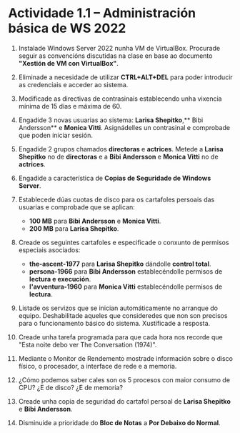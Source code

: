 # Actividade 1.1 – Administración básica de WS 2022

1. Instalade Windows Server 2022 nunha VM de VirtualBox. Procurade seguir as convencións discutidas na clase en base ao documento **"Xestión de VM con VirtualBox"**. 



2. Eliminade a necesidade de utilizar **CTRL+ALT+DEL** para poder introducir as credenciais e acceder ao sistema. 



3. Modificade as directivas de contrasinais establecendo unha vixencia mínima de 15 días e máxima de 60.



4. Engadide 3 novas usuarias ao sistema: **Larisa Shepitko**,** Bibi Andersson** e **Monica Vitti**. Asignádelles un contrasinal e comprobade que poden iniciar sesión.



5. Engadide 2 grupos chamados **directoras** e **actrices**. Metede a **Larisa Shepitko** no de **directoras** e a **Bibi Andersson** e **Monica Vitti** no de **actrices**.



6. Engadide a característica de **Copias de Seguridade de Windows Server**.



7. Establecede dúas cuotas de disco para os cartafoles persoais das usuarias e comprobade que se aplican:
   - **100 MB** para **Bibi Andersson** e **Monica Vitti**.
   - **200 MB** para **Larisa Shepitko**.



8. Creade os seguintes cartafoles e especificade o conxunto de permisos especiais asociados:
   - **the-ascent-1977** para **Larisa Shepitko** dándolle **control total**.
   - **persona-1966** para **Bibi Andersson** establecéndolle permisos de **lectura e execución**.
   - **l'avventura-1960** para **Monica Vitti** establecéndolle permisos de **lectura**.



9. Listade os servizos que se inician automáticamente no arranque do equipo. Deshabilitade aqueles que consideredes que non son precisos para o funcionamento básico do sistema. Xustificade a resposta.



10. Creade unha tarefa programada para que cada hora nos recorde que "Esta noite debo ver The Conversation (1974)".



11. Mediante o Monitor de Rendemento mostrade información sobre o disco físico, o procesador, a interface de rede e a memoria.



12. ¿Cómo podemos saber cales son os 5 procesos con maior consumo de CPU? ¿E de disco? ¿E de memoria?



13. Creade unha copia de seguridad do cartafol persoal de **Larisa Shepitko** e **Bibi Andersson**.



14. Disminuide a prioridade do **Bloc de Notas** a **Por Debaixo do Normal**.
